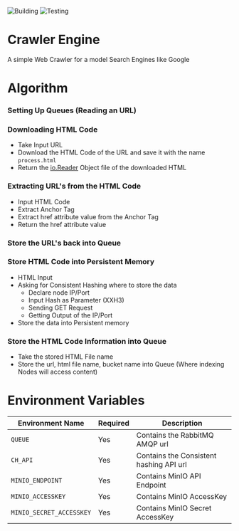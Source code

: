 ![Building](https://img.shields.io/github/actions/workflow/status/BiltuDas1/crawler-engine/go-build.yml?label=Build&logo=textpattern&style=flat-square&logoColor=white)
![Testing](https://img.shields.io/github/actions/workflow/status/BiltuDas1/crawler-engine/go-test.yml?label=Test&logo=speedtest&style=flat-square&logoColor=white)

# Crawler Engine

A simple Web Crawler for a model Search Engines like Google

# Algorithm

### Setting Up Queues (Reading an URL)

### Downloading HTML Code

- Take Input URL
- Download the HTML Code of the URL and save it with the name `process.html`
- Return the [io.Reader](https://pkg.go.dev/io#Reader) Object file of the downloaded HTML

### Extracting URL's from the HTML Code

- Input HTML Code
- Extract Anchor Tag
- Extract href attribute value from the Anchor Tag
- Return the href attribute value

### Store the URL's back into Queue

### Store HTML Code into Persistent Memory

- HTML Input
- Asking for Consistent Hashing where to store the data
  - Declare node IP/Port
  - Input Hash as Parameter (XXH3)
  - Sending GET Request
  - Getting Output of the IP/Port
- Store the data into Persistent memory

### Store the HTML Code Information into Queue

- Take the stored HTML File name
- Store the url, html file name, bucket name into Queue (Where indexing Nodes will access content)

# Environment Variables

| Environment Name         | Required | Description                             |
| ------------------------ | -------- | --------------------------------------- |
| `QUEUE`                  | Yes      | Contains the RabbitMQ AMQP url          |
| `CH_API`                 | Yes      | Contains the Consistent hashing API url |
| `MINIO_ENDPOINT`         | Yes      | Contains MinIO API Endpoint             |
| `MINIO_ACCESSKEY`        | Yes      | Contains MinIO AccessKey                |
| `MINIO_SECRET_ACCESSKEY` | Yes      | Contains MinIO Secret AccessKey         |
